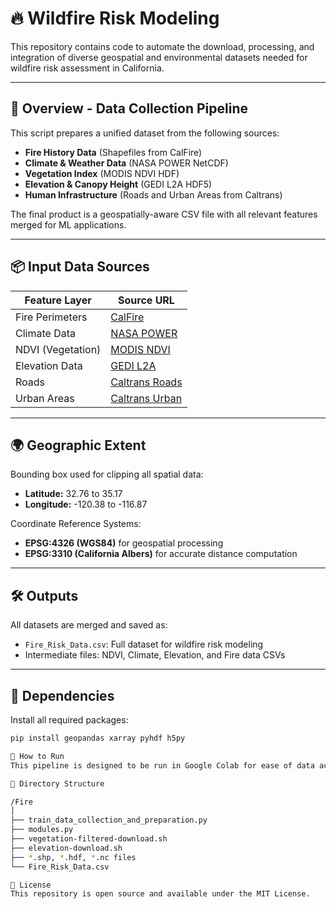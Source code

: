 # 🔥 Wildfire Risk Modeling

This repository contains code to automate the download, processing, and integration of diverse geospatial and environmental datasets needed for wildfire risk assessment in California.

---

## 📌 Overview -  Data Collection Pipeline

This script prepares a unified dataset from the following sources:

- **Fire History Data** (Shapefiles from CalFire)
- **Climate & Weather Data** (NASA POWER NetCDF)
- **Vegetation Index** (MODIS NDVI HDF)
- **Elevation & Canopy Height** (GEDI L2A HDF5)
- **Human Infrastructure** (Roads and Urban Areas from Caltrans)

The final product is a geospatially-aware CSV file with all relevant features merged for ML applications.

---

## 📦 Input Data Sources

| Feature Layer      | Source URL                                                                 |
|--------------------|----------------------------------------------------------------------------|
| Fire Perimeters    | [CalFire](https://data.ca.gov/dataset/california-historical-fire-perimeters) |
| Climate Data       | [NASA POWER](https://power.larc.nasa.gov/data-access-viewer/)              |
| NDVI (Vegetation)  | [MODIS NDVI](https://search.earthdata.nasa.gov/search)                     |
| Elevation Data     | [GEDI L2A](https://search.earthdata.nasa.gov/search)                        |
| Roads              | [Caltrans Roads](https://gisdata-caltrans.opendata.arcgis.com)             |
| Urban Areas        | [Caltrans Urban](https://gisdata-caltrans.opendata.arcgis.com)             |

---

## 🌍 Geographic Extent

Bounding box used for clipping all spatial data:
- **Latitude:** 32.76 to 35.17
- **Longitude:** -120.38 to -116.87

Coordinate Reference Systems:
- **EPSG:4326 (WGS84)** for geospatial processing
- **EPSG:3310 (California Albers)** for accurate distance computation

---

## 🛠️ Outputs

All datasets are merged and saved as:

- `Fire_Risk_Data.csv`: Full dataset for wildfire risk modeling
- Intermediate files: NDVI, Climate, Elevation, and Fire data CSVs

---

## 🧪 Dependencies

Install all required packages:

```bash
pip install geopandas xarray pyhdf h5py

🚀 How to Run
This pipeline is designed to be run in Google Colab for ease of data access and scripting. You will need to upload relevant shell scripts and data into your Drive and mount it.

📂 Directory Structure

/Fire
│
├── train_data_collection_and_preparation.py
├── modules.py
├── vegetation-filtered-download.sh
├── elevation-download.sh
├── *.shp, *.hdf, *.nc files
└── Fire_Risk_Data.csv

🧾 License
This repository is open source and available under the MIT License.
